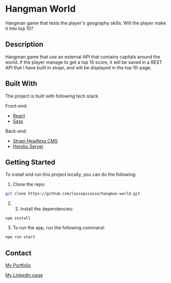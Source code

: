 # Hangman World

Hangman game that tests the player's geography skills. Will the player make it into top 10? 

## Description

Hangman game that use an external API that contains capitals around the world. If the player manage to get a top 10 score, it will be saved in a REST API that I have built in strapi, and will be displayed in the top 10-page.

## Built With
The project is built with following tech stack.

Front-end:

- [React](https://reactjs.org/)
- [Sass](https://sass-lang.com/)

Back-end:
- [Strapi Headless CMS](https://strapi.io/)
- [Heroku Server](https://dashboard.heroku.com/)

## Getting Started

To install and run this project locally, you can do the following:

1. Clone the repo:

```bash
git clone https://github.com/lassopicasso/hangman-world.git
```

2. 2. Install the dependencies:

```
npm install
```

3. To run the app, run the following command:

```bash
npm run start
```

## Contact

[My Portfolio](https://lars-walderhaug.netlify.app)

[My LinkedIn page](https://www.linkedin.com/in/lars-walderhaug-5924a349/)
